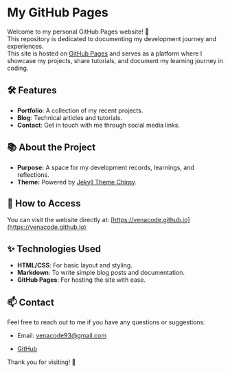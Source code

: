 # My GitHub Pages

Welcome to my personal GitHub Pages website! 🌟  
This repository is dedicated to documenting my development journey and experiences.  
This site is hosted on [GitHub Pages](https://pages.github.com/) and serves as a platform where I showcase my projects, share tutorials, and document my learning journey in coding.

## 🛠️ Features
- **Portfolio**: A collection of my recent projects.
- **Blog**: Technical articles and tutorials.
- **Contact**: Get in touch with me through social media links.

## 📚 About the Project
- **Purpose:** A space for my development records, learnings, and reflections.
- **Theme:** Powered by [Jekyll Theme Chirpy](https://github.com/cotes2020/jekyll-theme-chirpy).

## 🚀 How to Access
You can visit the website directly at: [https://venacode.github.io](https://venacode.github.io)

## ✨ Technologies Used
- **HTML/CSS**: For basic layout and styling.
- **Markdown**: To write simple blog posts and documentation.
- **GitHub Pages**: For hosting the site with ease.

## 📫 Contact
Feel free to reach out to me if you have any questions or suggestions:
- Email: venacode93@gmail.com
<!-- - [LinkedIn](https://linkedin.com/in/yourprofile) -->
- [GitHub](https://github.com/venaCode)

Thank you for visiting! 🙌
